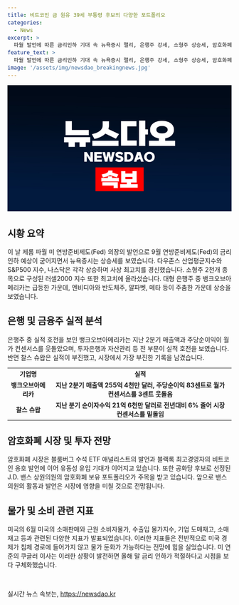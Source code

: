 ```yaml
---
title: 비트코인 금 원유 39세 부통령 후보의 다양한 포트폴리오
categories:
  - News
excerpt: >
  파월 발언에 따른 금리인하 기대 속 뉴욕증시 랠리, 은행주 강세, 소형주 상승세, 암호화폐 시장 강세, 밴스 의원의 투자 포트폴리오 그리고 물가 지표에도 불구하고 소비는 꾸준한 기사를 작성하고 싶겠습니다.
feature_text: >
  파월 발언에 따른 금리인하 기대 속 뉴욕증시 랠리, 은행주 강세, 소형주 상승세, 암호화폐 시장 강세, 밴스 의원의 투자 포트폴리오 그리고 물가 지표에도 불구하고 소비는 꾸준한 기사를 작성하고 싶겠습니다.
image: '/assets/img/newsdao_breakingnews.jpg'
---
```


<p><img src="/assets/img/newsdao_breakingnews.jpg" alt="ontimetimes 속보" /></p>

<h2 data-ke-size="size26">시황 요약</h2>

<p data-ke-size="size16">이 날 제롬 파월 미 연방준비제도(Fed) 의장의 발언으로 9월 연방준비제도(Fed)의 금리인하 예상이 굳어지면서 뉴욕증시는 상승세를 보였습니다. 다우존스 산업평균지수와 S&P500 지수, 나스닥은 각각 상승하며 사상 최고치를 경신했습니다. 소형주 2천개 종목으로 구성된 러셀2000 지수 또한 최고치에 올라섰습니다. 대형 은행주 중 뱅크오브아메리카는 급등한 가운데, 엔비디아와 반도체주, 알파벳, 메타 등이 주춤한 가운데 상승을 보였습니다.</p>

<h2 data-ke-size="size26">은행 및 금융주 실적 분석</h2>

<p data-ke-size="size16">은행주 중 실적 호전을 보인 뱅크오브아메리카는 지난 2분기 매출액과 주당순이익이 월가 컨센서스를 웃돌았으며, 투자은행과 자산관리 등 전 부문이 실적 호전을 보였습니다. 반면 찰스 슈왑은 실적이 부진했고, 시장에서 가장 부진한 기록을 남겼습니다. 
</p>

<table>
    <tr>
        <td style="text-align: center; height: 17px;"><b>기업명</b></td>
        <td style="text-align: center; height: 17px;"><b>실적</b></td>
    </tr>
    <tr>
        <td style="text-align: center; height: 17px;"><b>뱅크오브아메리카</b></td>
        <td style="text-align: center; height: 17px;"><b>지난 2분기 매출액 255억 4천만 달러, 주당순이익 83센트로 월가 컨센서스를 3센트 웃돌음</b></td>
    </tr>
    <tr>
        <td style="text-align: center; height: 17px;"><b>찰스 슈왑</b></td>
        <td style="text-align: center; height: 17px;"><b>지난 분기 순이자수익 21억 6천만 달러로 전년대비 6% 줄어 시장 컨센서스를 밑돌임</b></td>
    </tr>
</table>

<h2 data-ke-size="size26">암호화폐 시장 및 투자 전망</h2>

<p data-ke-size="size16">암호화폐 시장은 블룸버그 수석 ETF 애널리스트의 발언과 블랙록 최고경영자의 비트코인 옹호 발언에 이어 유동성 유입 기대가 이어지고 있습니다. 또한 공화당 후보로 선정된 J.D. 밴스 상원의원의 암호화폐 보유 포트폴리오가 주목을 받고 있습니다. 앞으로 밴스 의원의 활동과 발언은 시장에 영향을 미칠 것으로 전망됩니다.
</p>

<h2 data-ke-size="size26">물가 및 소비 관련 지표</h2>

<p data-ke-size="size16">미국의 6월 미국의 소매판매와 근원 소비자물가, 수출입 물가지수, 기업 도매재고, 소매재고 등과 관련된 다양한 지표가 발표되었습니다. 이러한 지표들은 전반적으로 미국 경제가 침체 경로에 들어가지 않고 물가 둔화가 가능하다는 전망에 힘을 실었습니다. 미 연준의 쿠글러 이사는 이러한 상황이 발전하면 올해 말 금리 인하가 적절하다고 시점을 보다 구체화했습니다.
</p>

<p data-ke-size="size16">&nbsp;</p>
실시간 뉴스 속보는, <a href="https://newsdao.kr" rel="dofollow">https://newsdao.kr</a>


